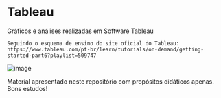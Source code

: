 # Tableau
Gráficos e análises realizadas em Software Tableau


    Seguindo o esquema de ensino do site oficial do Tableau:
    https://www.tableau.com/pt-br/learn/tutorials/on-demand/getting-started-part6?playlist=509747

![image](https://github.com/area-41/Tableau/assets/87396846/c8e43715-263a-4f69-b98c-2c965714ca22)


Material apresentado neste repositório com propósitos didáticos apenas. Bons estudos!
